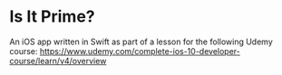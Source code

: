 # Is It Prime?

An iOS app written in Swift as part of a lesson for the following Udemy course:
https://www.udemy.com/complete-ios-10-developer-course/learn/v4/overview